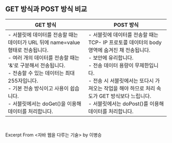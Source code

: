 ## GET 방식과 POST 방식 비교
|GET 방식   | POST 방식   | 
|---|---|
|- 서블릿에 데이터를 전송할 때는 데이터가 URL 뒤에 name=value 형태로 전송됩니다. <br /> - 여러 개의 데이터를 전송할 때는 '&'로 구분해서 전송됩니다. <br /> - 전송할 수 있는 데이터는 최대 255자입니다. <br /> - 기본 전송 방식이고 사용이 쉽습니다. <br /> - 서블릿에서는 doGet()을 이용해 데이터를 처리합니다. | - 서블릿에 데이터를 전송할 때는 TCP- IP 프로토콜 데이터의 body 영역에 숨겨진 채 전송됩니다. <br /> - 보안에 유리합니다. <br /> - 전송 데이터 용량이 무제한입니다. <br /> - 전송 시 서블릿에서는 또다시 가져오는 작업을 해야 하므로 처리 속도가 GET 방식보다 느립니다. <br /> - 서블릿에서는 doPost()를 이용해 데이터를 처리합니다.  |

<br />

Excerpt From <자바 웹을 다루는 기술> by 이병승